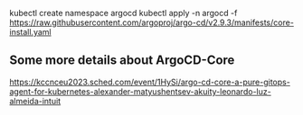 kubectl create namespace argocd
kubectl apply -n argocd -f https://raw.githubusercontent.com/argoproj/argo-cd/v2.9.3/manifests/core-install.yaml


## Some more details about ArgoCD-Core
https://kccnceu2023.sched.com/event/1HySi/argo-cd-core-a-pure-gitops-agent-for-kubernetes-alexander-matyushentsev-akuity-leonardo-luz-almeida-intuit

